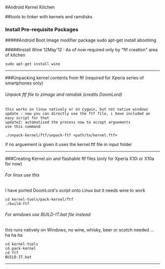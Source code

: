#Android Kernel Kitchen

##tools to tinker with kernels and ramdisks 

### Install Pre-requisite Packages

#####Android Boot Image modifier package
	sudo apt-get install abootimg

#####Install Wine
12May'12 : As of now required only by "ftf creation" area of kitchen

	sudo apt-get install wine
**********
###Unpacking kernel contents from ftf 
(required for Xperia series of smartphones only)

######   Unpack ftf  file to zimage and ramdisk (credits DoomLord) 
    this works on linux natively or on cygwin, but not native windows  
    update : now you can directly use the ftf file, i have included an easy script for that   
    update2: automatised the process now to accept arguements   
    use this command 
 
	./unpack-kernel/ftf/unpack-ftf <path/to/kernel.ftf>
	
if no arguement is given it uses the kernel.ftf file in input folder


***********
###Creating Kernel.sin and flashable ftf files
(only for Xperia X10i or X10a for now)

######   For linux use this
I have ported DoomLord's script onto Linux but it needs wine to work

	cd kernel-tools/pack-kernel/ftf
	./build-ftf

######  For windows use BUILD-IT.bat file instead
this runs natively on Windows, no wine, whisky, beer or scotch needed ... ha ha ha

	cd kernel-tools
	cd pack-kernel
	cd ftf
	BUILD-IT.bat

***************

